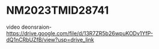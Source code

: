 # NM2023TMID28741
video deonsraion-https://drive.google.com/file/d/13R7ZR5b26wpuKODv1YfP-dQ1nCRbUZfB/view?usp=drive_link
